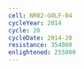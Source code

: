 ```yaml
---
cell: NR02-GOLF-04
cycleYear: 2014
cycle: 20
cycleDate: 2014-20
resistance: 354000
enlightened: 255000 
---
```

      
